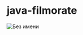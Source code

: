 # java-filmorate  
![Без имени](https://user-images.githubusercontent.com/95374153/179050111-9b388fcf-2ef2-4f44-b7f4-3104da92cb98.jpg)

